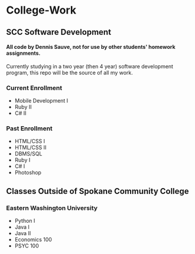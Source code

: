 # College-Work

## SCC Software Development
#### All code by Dennis Sauve, not for use by other students' homework assignments.

Currently studying in a two year (then 4 year) software development program, this repo will be the source of all my work.

### Current Enrollment
* Mobile Development I
* Ruby II
* C# II

### Past Enrollment
* HTML/CSS I
* HTML/CSS II
* DBMS/SQL
* Ruby I
* C# I
* Photoshop

## Classes Outside of Spokane Community College
### Eastern Washington University
* Python I
* Java I
* Java II
* Economics 100
* PSYC 100
